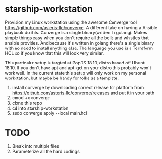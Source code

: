 # starship-workstation
Provision my Linux workstation using the awesome Converge tool https://github.com/asteris-llc/converge.
A different take on having a Ansible playbook do this. Converge is a single binary(written in golang). Makes simple things easy when you don't require all the bells and whistles that ansible provides.  And because it's written in golang there's a single binary with no need to install anything else.  The language you use is a Terraform HCL so if you know that this will look very similar.

This particalur setup is targted at PopOS 18.10, distro based off Ubuntu 18.10. If you don't have apt and apt-get on your distro this probably won't work well.  In the current state this setup will only work on my personal workstation, but maybe be handy for folks as a template.

1. install converge by downloading correct release for platform from https://github.com/asteris-llc/converge/releases and put it in your path
2. cmod +x converge
3. clone this repo
4. cd into starship-workstation
5. sudo converge apply --local main.hcl

# TODO
1. Break into multiple files
2. Parameterize all the hard codings

